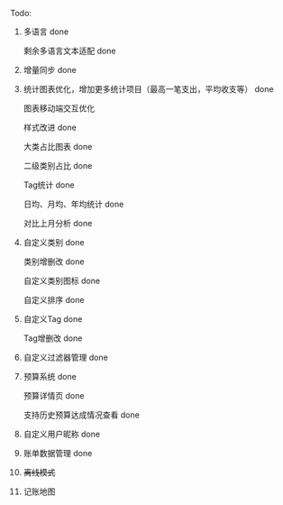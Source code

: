 Todo:
1. 多语言 done
    
    剩余多语言文本适配 done
2. 增量同步 done
3. 统计图表优化，增加更多统计项目（最高一笔支出，平均收支等） done
    
    图表移动端交互优化
    
    样式改进 done
    
    大类占比图表 done
    
    二级类别占比 done
    
    Tag统计 done
    
    日均、月均、年均统计 done
    
    对比上月分析 done
4. 自定义类别 done
    
    类别增删改 done
    
    自定义类别图标 done
    
    自定义排序 done
5. 自定义Tag  done
    
    Tag增删改  done
6. 自定义过滤器管理 done
7. 预算系统  done
    
    预算详情页 done
    
    支持历史预算达成情况查看 done
8. 自定义用户昵称 done
9. 账单数据管理 done
10. ~~离线模式~~
11. 记账地图
